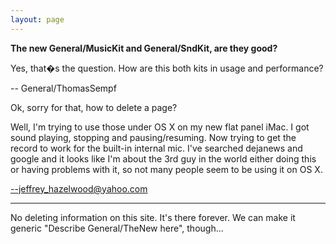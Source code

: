 ```yaml
---
layout: page
---
```


**The new General/MusicKit and General/SndKit, are they good?**

Yes, that�s the question. How are this both kits in usage and performance?

-- General/ThomasSempf

Ok, sorry for that, how to delete a page?

Well, I'm trying to use those under OS X on my new flat panel iMac. I got sound playing, stopping and pausing/resuming. Now trying to get the record to work for the built-in internal mic. I've searched dejanews and google and it looks like I'm about the 3rd guy in the world either doing this or having problems with it, so not many people seem to be using it on OS X.

--jeffrey_hazelwood@yahoo.com

----

No deleting information on this site. It's there forever. We can make it generic "Describe General/TheNew here", though...
